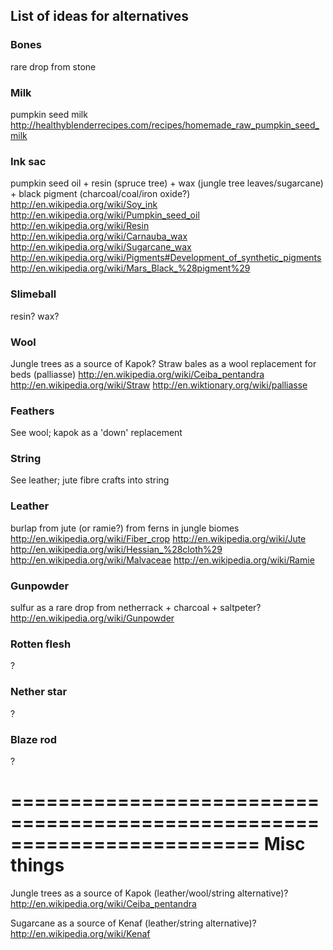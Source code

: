 ## List of ideas for alternatives

### Bones
rare drop from stone

### Milk
pumpkin seed milk
http://healthyblenderrecipes.com/recipes/homemade_raw_pumpkin_seed_milk

### Ink sac
pumpkin seed oil + resin (spruce tree) + wax (jungle tree leaves/sugarcane) + black pigment (charcoal/coal/iron oxide?)
http://en.wikipedia.org/wiki/Soy_ink
http://en.wikipedia.org/wiki/Pumpkin_seed_oil
http://en.wikipedia.org/wiki/Resin
http://en.wikipedia.org/wiki/Carnauba_wax
http://en.wikipedia.org/wiki/Sugarcane_wax
http://en.wikipedia.org/wiki/Pigments#Development_of_synthetic_pigments
http://en.wikipedia.org/wiki/Mars_Black_%28pigment%29

### Slimeball
resin? wax?

### Wool
Jungle trees as a source of Kapok? Straw bales as a wool replacement for beds (palliasse)
http://en.wikipedia.org/wiki/Ceiba_pentandra
http://en.wikipedia.org/wiki/Straw
http://en.wiktionary.org/wiki/palliasse

### Feathers
See wool; kapok as a 'down' replacement

### String
See leather; jute fibre crafts into string

### Leather
burlap from jute (or ramie?) from ferns in jungle biomes
http://en.wikipedia.org/wiki/Fiber_crop
http://en.wikipedia.org/wiki/Jute
http://en.wikipedia.org/wiki/Hessian_%28cloth%29
http://en.wikipedia.org/wiki/Malvaceae
http://en.wikipedia.org/wiki/Ramie

### Gunpowder
sulfur as a rare drop from netherrack + charcoal + saltpeter?
http://en.wikipedia.org/wiki/Gunpowder

### Rotten flesh
?

### Nether star
?

### Blaze rod
?


=========================================================================
Misc things
=========================================================================

Jungle trees as a source of Kapok (leather/wool/string alternative)?
http://en.wikipedia.org/wiki/Ceiba_pentandra

Sugarcane as a source of Kenaf (leather/string alternative)?
http://en.wikipedia.org/wiki/Kenaf
